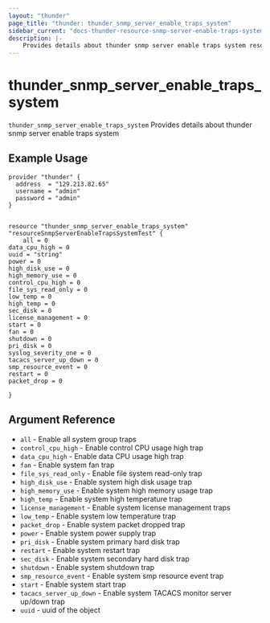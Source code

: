 ```yaml
---
layout: "thunder"
page_title: "thunder: thunder_snmp_server_enable_traps_system"
sidebar_current: "docs-thunder-resource-snmp-server-enable-traps-system"
description: |-
	Provides details about thunder snmp server enable traps system resource for A10
---
```


# thunder\_snmp\_server\_enable\_traps\_system

`thunder_snmp_server_enable_traps_system` Provides details about thunder snmp server enable traps system
## Example Usage


```hcl
provider "thunder" {
  address  = "129.213.82.65"
  username = "admin"
  password = "admin"
}


resource "thunder_snmp_server_enable_traps_system" "resourceSnmpServerEnableTrapsSystemTest" {
	all = 0
data_cpu_high = 0
uuid = "string"
power = 0
high_disk_use = 0
high_memory_use = 0
control_cpu_high = 0
file_sys_read_only = 0
low_temp = 0
high_temp = 0
sec_disk = 0
license_management = 0
start = 0
fan = 0
shutdown = 0
pri_disk = 0
syslog_severity_one = 0
tacacs_server_up_down = 0
smp_resource_event = 0
restart = 0
packet_drop = 0
 
}

```

## Argument Reference

* `all` - Enable all system group traps
* `control_cpu_high` - Enable control CPU usage high trap
* `data_cpu_high` - Enable data CPU usage high trap
* `fan` - Enable system fan trap
* `file_sys_read_only` - Enable file system read-only trap
* `high_disk_use` - Enable system high disk usage trap
* `high_memory_use` - Enable system high memory usage trap
* `high_temp` - Enable system high temperature trap
* `license_management` - Enable system license management traps
* `low_temp` - Enable system low temperature trap
* `packet_drop` - Enable system packet dropped trap
* `power` - Enable system power supply trap
* `pri_disk` - Enable system primary hard disk trap
* `restart` - Enable system restart trap
* `sec_disk` - Enable system secondary hard disk trap
* `shutdown` - Enable system shutdown trap
* `smp_resource_event` - Enable system smp resource event trap
* `start` - Enable system start trap
* `tacacs_server_up_down` - Enable system TACACS monitor server up/down trap
* `uuid` - uuid of the object

